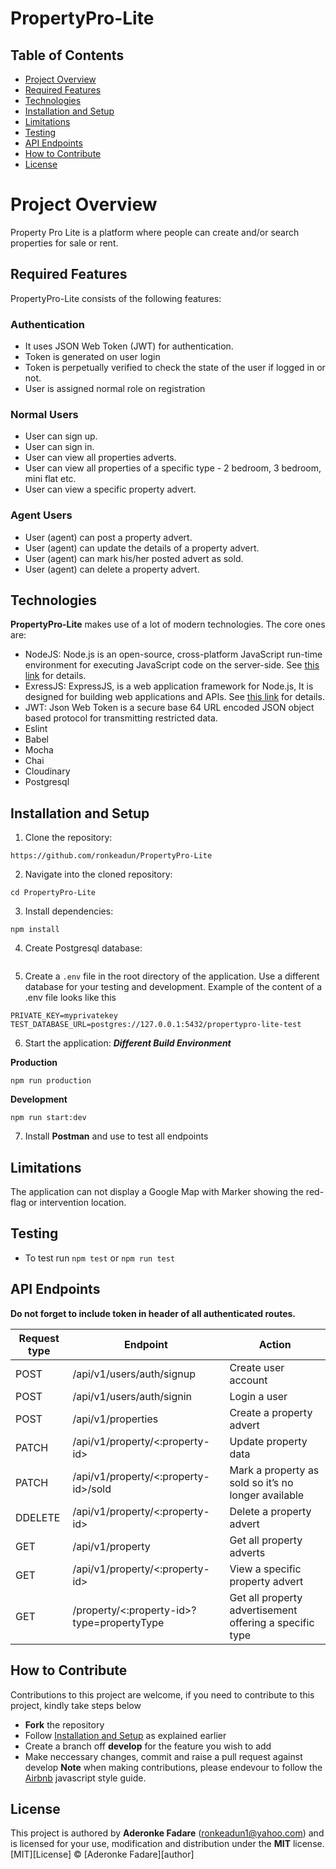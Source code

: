 # PropertyPro-Lite


## Table of Contents
* [Project Overview](#project-overview)
* [Required Features](#required-features)
* [Technologies](#technologies)
* [Installation and Setup](#installation-and-setup)
* [Limitations](#limitations)
* [Testing](#testing)
* [API Endpoints](#api-endpoints)
* [How to Contribute](#how-to-contribute)
* [License](#license)

# Project Overview
Property Pro Lite is a platform where people can create and/or search properties for sale or rent.

## Required Features
PropertyPro-Lite consists of the following features:
### Authentication
- It uses JSON Web Token (JWT) for authentication.
- Token is generated on user login
- Token is perpetually verified to check the state of the user if logged in or not.
- User is assigned normal role on registration

### Normal Users
- User can sign up.  
- User can sign in.    
- User can view all properties adverts.  
- User can view all properties of a specific type - 2 bedroom, 3 bedroom, mini flat etc.  
- User can view a specific property advert. 

### Agent Users
- User (agent) can post a property advert.  
- User (agent) can update the details of a property advert.  
- User (agent) can mark his/her posted advert as sold.  
- User (agent) can delete a property advert.


## Technologies
**PropertyPro-Lite** makes use of a lot of modern technologies. The core ones are:
* NodeJS: Node.js is an open-source, cross-platform JavaScript run-time environment for executing JavaScript code on the server-side. See [this link](https://en.wikipedia.org/wiki/Node.js) for details.
* ExressJS: ExpressJS, is a web application framework for Node.js, It is designed for building web applications and APIs.
    See [this link](https://en.wikipedia.org/wiki/Express.js) for details.
* JWT: Json Web Token is a secure base 64 URL encoded JSON object based protocol for transmitting restricted data.
* Eslint 
* Babel 
* Mocha 
* Chai 
* Cloudinary
* Postgresql

## Installation and Setup
1. Clone the repository:
```
https://github.com/ronkeadun/PropertyPro-Lite
```
2. Navigate into the cloned repository:
```
cd PropertyPro-Lite
```
3. Install dependencies:
```
npm install
```
4. Create Postgresql database:
```

```
5. Create a `.env` file in the root directory of the application. Use a different database for your testing and development. Example of the content of a .env file looks like this
```
PRIVATE_KEY=myprivatekey
TEST_DATABASE_URL=postgres://127.0.0.1:5432/propertypro-lite-test
```
6. Start the application:
**_Different Build Environment_**

**Production**
```
npm run production
```
**Development**
```
npm run start:dev
```
7. Install **Postman** and use to test all endpoints 

## Limitations
The application can not display a Google Map with Marker showing the red-flag or intervention location. 

## Testing
- To test run `npm test` or `npm run test`

## API Endpoints
**Do not forget to include token in header of all authenticated routes.**

Request type | Endpoint                                   | Action
-------------|--------------------------------------------|--------------------------------------------------
POST         | /api/v1/users/auth/signup                  | Create user account
POST	     | /api/v1/users/auth/signin                  | Login a user
POST         | /api/v1/properties	                      | Create a property advert
PATCH	     | /api/v1/property/<:property-id>            | Update property data
PATCH	     | /api/v1/property/<:property-id>/sold       | Mark a property as sold so it’s no longer available
DDELETE      | /api/v1/property/<:property-id>            | Delete a property advert
GET          | /api/v1/property                           | Get all property adverts
GET	         | /api/v1/property/<:property-id>            | View a specific property advert
GET          | /property/<:property-id>?type=​propertyType | Get all property advertisement offering a specific type

## How to Contribute
Contributions to this project are welcome, if you need to contribute to this project, kindly take steps below
* **Fork** the repository
* Follow [Installation and Setup](#installation-and-setup) as explained earlier
* Create a branch off **develop** for the feature you wish to add
* Make neccessary changes, commit and raise a pull request against develop
**Note** when making contributions, please endevour to follow the [Airbnb](https://github.com/airbnb/javascript) javascript style guide.

## License
This project is authored by **Aderonke Fadare** (ronkeadun1@yahoo.com) and is licensed for your use, modification and distribution under the **MIT** license.
[MIT][License] &copy;  [Aderonke Fadare][author]